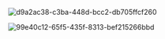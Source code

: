 ![d9a2ac38-c3ba-448d-bcc2-db705ffcf260](https://github.com/user-attachments/assets/9e7746fa-4772-469b-9488-1bc28e0c402d)

![99e40c12-65f5-435f-8313-bef215266bbd](https://github.com/user-attachments/assets/fb9637d1-6824-4888-b4a4-0181bceb9805)



